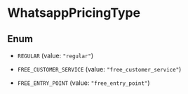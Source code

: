 

# WhatsappPricingType

## Enum


* `REGULAR` (value: `"regular"`)

* `FREE_CUSTOMER_SERVICE` (value: `"free_customer_service"`)

* `FREE_ENTRY_POINT` (value: `"free_entry_point"`)




